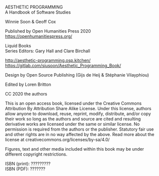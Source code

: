 AESTHETIC PROGRAMMING<br>
A Handbook of Software Studies

Winnie Soon & Geoff Cox

Published by Open Humanities Press 2020<br>
https://openhumanitiespress.org/

Liquid Books<br>
Series Editors: Gary Hall and Clare Birchall

http://aesthetic-programming.osp.kitchen/<br>
https://gitlab.com/siusoon/Aesthetic_Programming_Book/

Design by Open Source Publishing (Gijs de Heij & Stéphanie Vilayphiou)

Edited by Loren Britton

CC 2020 the authors

This is an open access book, licensed under the Creative Commons Attribution By Attribution Share Alike License. Under this license, authors allow anyone to download, reuse, reprint, modify, distribute, and/or copy their work so long as the authors and source are cited and resulting derivative works are licensed under the same or similar license. No permission is required from the authors or the publisher. Statutory fair use and other rights are in no way affected by the above. Read more about the license at creativecommons.org/licenses/by-sa/4.0/

Figures, text and other media included within this book may be under different copyright restrictions.

ISBN (print): ????????? <br>
ISBN (PDF): ???????

